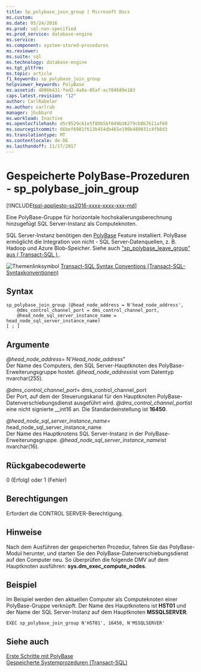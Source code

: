 ```yaml
---
title: Sp_polybase_join_group | Microsoft Docs
ms.custom: 
ms.date: 05/24/2016
ms.prod: sql-non-specified
ms.prod_service: database-engine
ms.service: 
ms.component: system-stored-procedures
ms.reviewer: 
ms.suite: sql
ms.technology: database-engine
ms.tgt_pltfrm: 
ms.topic: article
f1_keywords: sp_polybase_join_group
helpviewer_keywords: PolyBase
ms.assetid: 48066431-fed2-4a8a-85af-ac704689e183
caps.latest.revision: "12"
author: CarlRabeler
ms.author: carlrab
manager: jhubbard
ms.workload: Inactive
ms.openlocfilehash: d5c9529c61e5f89b5bf049b36279cb8b7611af60
ms.sourcegitcommit: 66bef6981f613b454db465e190b489031c4fb8d3
ms.translationtype: MT
ms.contentlocale: de-DE
ms.lasthandoff: 11/17/2017
---
```

# <a name="polybase-stored-procedures---sppolybasejoingroup"></a>Gespeicherte PolyBase-Prozeduren - sp_polybase_join_group
[!INCLUDE[tsql-appliesto-ss2016-xxxx-xxxx-xxx-md](../../includes/tsql-appliesto-ss2016-xxxx-xxxx-xxx-md.md)]

  Eine PolyBase-Gruppe für horizontale hochskalierungsberechnung hinzugefügt SQL Server-Instanz als Computeknoten.  
  
 SQL Server-Instanz benötigen den [PolyBase](../../relational-databases/polybase/polybase-guide.md) Feature installiert.  PolyBase ermöglicht die Integration von nicht - SQL Server-Datenquellen, z. B. Hadoop und Azure Blob-Speicher. Siehe auch ["sp_polybase_leave_group" aus &#40; Transact-SQL &#41; ](../../relational-databases/system-stored-procedures/polybase-stored-procedures-sp-polybase-leave-group.md).  
  
 ![Themenlinksymbol](../../database-engine/configure-windows/media/topic-link.gif "Topic link icon") [Transact-SQL Syntax Conventions (Transact-SQL-Syntaxkonventionen)](../../t-sql/language-elements/transact-sql-syntax-conventions-transact-sql.md)  
  
## <a name="syntax"></a>Syntax  
  
```  
sp_polybase_join_group (@head_node_address = N'head_node_address',  
    @dms_control_channel_port = dms_control_channel_port,  
    @head_node_sql_server_instance_name = head_node_sql_server_instance_name)  
[ ; ]          
```  
  
## <a name="arguments"></a>Argumente  
 *@head_node_address*= N'*Head_node_address*"  
 Der Name des Computers, den SQL Server-Hauptknoten des PolyBase-Erweiterungsgruppe hostet. *@head_node_address*ist vom Datentyp nvarchar(255).  
  
 *@dms_control_channel_port*= dms_control_channel_port  
 Der Port, auf dem der Steuerungskanal für den Hauptknoten PolyBase-Datenverschiebungsdienst ausgeführt wird. *@dms_control_channel_port*ist eine nicht signierte __int16 an. Die Standardeinstellung ist **16450**.  
  
 *@head_node_sql_server_instance_name*= head_node_sql_server_instance_name  
 Der Name des Hauptknotens SQL Server-Instanz in der PolyBase-Erweiterungsgruppe. *@head_node_sql_server_instance_name*ist nvarchar(16).  
  
## <a name="return-code-values"></a>Rückgabecodewerte  
 0 (Erfolg) oder 1 (Fehler)  
  
## <a name="permissions"></a>Berechtigungen  
 Erfordert die CONTROL SERVER-Berechtigung.  
  
## <a name="remarks"></a>Hinweise  
 Nach dem Ausführen der gespeicherten Prozedur, fahren Sie das PolyBase-Modul herunter, und starten Sie den PolyBase-Datenverschiebungsdienst auf den Computer neu. So überprüfen die folgende DMV auf dem Hauptknoten ausführen: **sys.dm_exec_compute_nodes**.  
  
## <a name="example"></a>Beispiel  
 Im Beispiel werden den aktuellen Computer als Computeknoten einer PolyBase-Gruppe verknüpft.  Der Name des Hauptknotens ist **HST01** und der Name der SQL Server-Instanz auf dem Hauptknoten **MSSQLSERVER**.  
  
```  
EXEC sp_polybase_join_group N'HST01', 16450, N'MSSQLSERVER'   
```  
  
## <a name="see-also"></a>Siehe auch  
 [Erste Schritte mit PolyBase](../../relational-databases/polybase/get-started-with-polybase.md)   
 [Gespeicherte Systemprozeduren &#40;Transact-SQL&#41;](../../relational-databases/system-stored-procedures/system-stored-procedures-transact-sql.md)  
  
  
